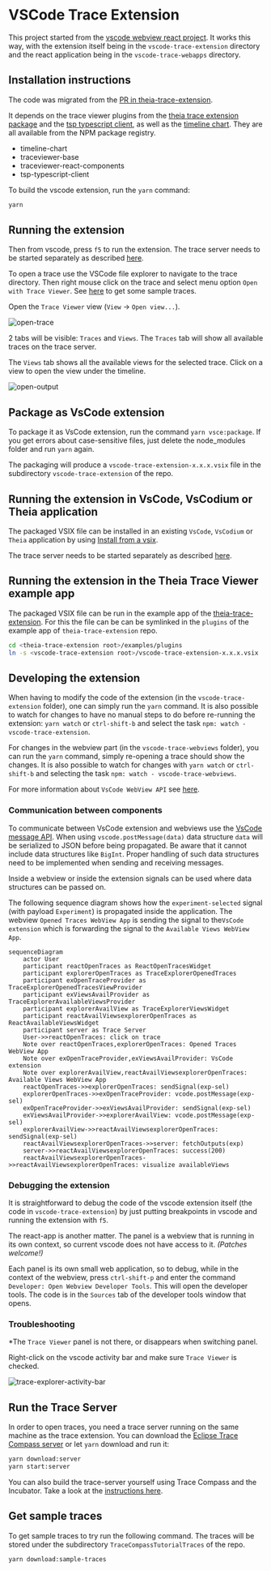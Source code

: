 # VSCode Trace Extension

This project started from the [vscode webview react project][vscode-webview-react]. It works this way, with the extension itself being in the `vscode-trace-extension` directory and the react application being in the `vscode-trace-webapps` directory.

## Installation instructions

The code was migrated from the [PR in theia-trace-extension][init-contrib].

It depends on the trace viewer plugins from the [theia trace extension package][theia-trace] and the [tsp typescript client][tsp-client], as well as the [timeline chart][timeline-chart]. They are all available from the NPM package registry.

- timeline-chart
- traceviewer-base
- traceviewer-react-components
- tsp-typescript-client

To build the vscode extension, run the `yarn` command:

``` bash
yarn
```

## Running the extension

Then from vscode, press `f5` to run the extension. The trace server needs to be started separately as described [here](#run-the-trace-server).

To open a trace use the VSCode file explorer to navigate to the trace directory. Then right mouse click on the trace and select menu option `Open with Trace Viewer`. See [here](#get-sample-traces) to get some sample traces.

Open the `Trace Viewer` view (`View` -> `Open view...`).

![open-trace](https://raw.githubusercontent.com/theia-ide/vscode-trace-extension/master/doc/images/vscode-open-with-trace-viewer-001.png)

2 tabs will be visible: `Traces` and `Views`. The `Traces` tab will show all available traces on the trace server.

The `Views` tab shows all the available views for the selected trace. Click on a view to open the view under the timeline.

![open-output](https://raw.githubusercontent.com/theia-ide/vscode-trace-extension/master/doc/images/vscode-trace-extension-001.png)

## Package as VsCode extension

To package it as VsCode extension, run the command `yarn vsce:package`. If you get errors about case-sensitive files, just delete the node_modules folder and run `yarn` again.

The packaging will produce a `vscode-trace-extension-x.x.x.vsix` file in the subdirectory `vscode-trace-extension` of the repo.

## Running the extension in VsCode, VsCodium or Theia application

The packaged VSIX file can be installed in an existing `VsCode`, `VsCodium` or `Theia` application by using [Install from a vsix][install].

The trace server needs to be started separately as described [here](#run-the-trace-server).

## Running the extension in the Theia Trace Viewer example app

The packaged VSIX file can be run in the example app of the [theia-trace-extension][theia-trace]. For this the file can be can be symlinked in the `plugins` of the example app of `theia-trace-extension` repo.

``` bash
cd <theia-trace-extension root>/examples/plugins
ln -s <vscode-trace-extension root>/vscode-trace-extension-x.x.x.vsix ./
```

## Developing the extension

When having to modify the code of the extension (in the `vscode-trace-extension` folder), one can simply run the `yarn` command. It is also possible to watch for changes to have no manual steps to do before re-running the extension: `yarn watch` or `ctrl-shift-b` and select the task `npm: watch - vscode-trace-extension`.

For changes in the webview part (in the `vscode-trace-webviews` folder), you can run the `yarn` command, simply re-opening a trace should show the changes. It is also possible to watch for changes with `yarn watch` or `ctrl-shift-b` and selecting the task `npm: watch - vscode-trace-webviews`.

For more information about `VsCode WebView API` see [here][vscode-webview].

### Communication between components

To communicate between VsCode extension and webviews use the [VsCode message API][vscode-messages]. When using `vscode.postMessage(data)` data structure `data` will be serialized to JSON before being propagated. Be aware that it cannot include data structures like `BigInt`. Proper handling of such data structures need to be implemented when sending and receiving messages.

Inside a webview or inside the extension signals can be used where data structures can be passed on.

The following sequence diagram shows how the `experiment-selected` signal (with payload `Experiment`) is propagated inside the application. The webview `Opened Traces WebView App` is sending the signal to the`VsCode extension` which is forwarding the signal to the `Available Views WebView App`.

```mermaid
sequenceDiagram
    actor User
    participant reactOpenTraces as ReactOpenTracesWidget
    participant explorerOpenTraces as TraceExplorerOpenedTraces
    participant exOpenTraceProvider as TraceExplorerOpenedTracesViewProvider
    participant exViewsAvailProvider as TraceExplorerAvailableViewsProvider
    participant explorerAvailView as TraceExplorerViewsWidget
    participant reactAvailViewsexplorerOpenTraces as ReactAvailableViewsWidget
    participant server as Trace Server
    User->>reactOpenTraces: click on trace
    Note over reactOpenTraces,explorerOpenTraces: Opened Traces WebView App
    Note over exOpenTraceProvider,exViewsAvailProvider: VsCode extension
    Note over explorerAvailView,reactAvailViewsexplorerOpenTraces: Available Views WebView App
    reactOpenTraces->>explorerOpenTraces: sendSignal(exp-sel)
    explorerOpenTraces->>exOpenTraceProvider: vcode.postMessage(exp-sel)
    exOpenTraceProvider->>exViewsAvailProvider: sendSignal(exp-sel)
    exViewsAvailProvider->>explorerAvailView: vcode.postMessage(exp-sel)
    explorerAvailView->>reactAvailViewsexplorerOpenTraces: sendSignal(exp-sel)
    reactAvailViewsexplorerOpenTraces->>server: fetchOutputs(exp)
    server->>reactAvailViewsexplorerOpenTraces: success(200)
    reactAvailViewsexplorerOpenTraces->>reactAvailViewsexplorerOpenTraces: visualize availableViews
```

### Debugging the extension

It is straightforward to debug the code of the vscode extension itself (the code in `vscode-trace-extension`) by just putting breakpoints in vscode and running the extension with `f5`.

The react-app is another matter. The panel is a webview that is running in its own context, so current vscode does not have access to it. _(Patches welcome!)_

Each panel is its own small web application, so to debug, while in the context of the webview, press `ctrl-shift-p` and enter the command `Developer: Open Webview Developer Tools`. This will open the developer tools. The code is in the `Sources` tab of the developer tools window that opens.

### Troubleshooting

*The `Trace Viewer` panel is not there, or disappears when switching panel.

Right-click on the vscode activity bar and make sure `Trace Viewer` is checked.

![trace-explorer-activity-bar](https://raw.githubusercontent.com/theia-ide/vscode-trace-extension/master/doc/images/vscode-show-trace-viewer-001.png)

## Run the Trace Server

In order to open traces, you need a trace server running on the same machine as the trace extension. You can download the [Eclipse Trace Compass server][tc-server] or let `yarn` download and run it:

```bash
yarn download:server
yarn start:server
```

You can also build the trace-server yourself using Trace Compass and the Incubator. Take a look at the [instructions here][tc-server-build].

## Get sample traces

To get sample traces to try run the following command. The traces will be stored under the subdirectory `TraceCompassTutorialTraces` of the repo.

```bash
yarn download:sample-traces
```

[init-contrib]: https://github.com/eclipse-cdt-cloud/theia-trace-extension/pull/124
[install]: https://code.visualstudio.com/docs/editor/extension-marketplace#_install-from-a-vsix
[theia-trace]: https://github.com/eclipse-cdt-cloud/theia-trace-extension/
[tc-server]: https://download.eclipse.org/tracecompass.incubator/trace-server/rcp/?d
[tc-server-build]: https://www.eclipse.org/tracecompass/download.html#trace-server
[timeline-chart]: https://github.com/eclipse-cdt-cloud/timeline-chart/
[tsp-client]: https://github.com/eclipse-cdt-cloud/tsp-typescript-client/
[vscode-messages]: https://code.visualstudio.com/api/extension-guides/webview#passing-messages-from-an-extension-to-a-webview
[vscode-webview]: https://github.com/rebornix/vscode-webview-react
[vscode-webview-react]: https://github.com/rebornix/vscode-webview-react
